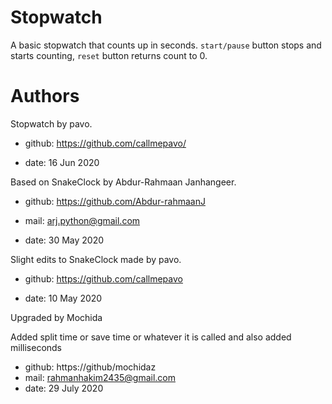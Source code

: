 # Stopwatch
A basic stopwatch that counts up in seconds.  `start/pause` button stops and starts counting, `reset` button returns count to 0.

# Authors
Stopwatch by pavo.

+ github: https://github.com/callmepavo/

+ date: 16 Jun 2020 

Based on SnakeClock by Abdur-Rahmaan Janhangeer.

+ github: https://github.com/Abdur-rahmaanJ

+ mail: arj.python@gmail.com

+ date: 30 May 2020

Slight edits to SnakeClock made by pavo.

+ github: https://github.com/callmepavo

+ date: 10 May 2020

Upgraded by Mochida 

Added split time or save time or whatever it is called and also added milliseconds

+ github: https://github/mochidaz
+ mail: rahmanhakim2435@gmail.com
+ date: 29 July 2020